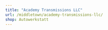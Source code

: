 ```yaml
---
title: "Academy Transmissions LLC"
url: /middletown/academy-transmissions-llc/
shop: Autowerkstatt
---
```

